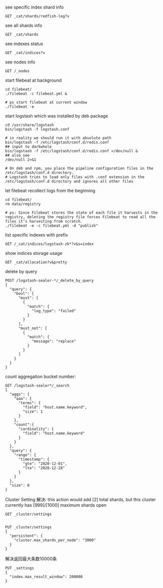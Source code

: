 see specific index shard info
```shell script
GET _cat/shards/redfish-log?v
```

see all shards info
```shell script
GET _cat/shards
```

see indexes status
```shell script
GET _cat/indices?v
```

see nodes info 
```shell script
GET /_nodes
```

start filebeat at background
```shell script
cd filebeat/
./filebeat -c filebeat.yml &

# ps start filebeat at current window
./filebeat -e
```

start logstash which was installed by deb package
```shell script
cd /usr/share/logstash
bin/logstash -f logstash.conf

# in reality we should run it with absolute path
bin/logstash -f /etc/logstash/conf.d/redis.conf
## input to darkwhole 
bin/logstash -f /etc/logstash/conf.d/redis.conf >/dev/null &
## also see
/dev/null 2>&1

# On deb and rpm, you place the pipeline configuration files in the /etc/logstash/conf.d directory. 
# Logstash tries to load only files with .conf extension in the /etc/logstash/conf.d directory and ignores all other files
```  
let filebeat recollect logs from the beginning 
```shell script
cd filebeat/
rm data/registry

# ps: Since Filebeat stores the state of each file it harvests in the registry, deleting the registry file forces Filebeat to read all the files it’s harvesting from scratch.
./filebeat -e -c filebeat.yml -d "publish"
```
list specific indexes with prefix
```shell script
GET /_cat/indices/logstash-zk*?v&s=index
```
show indices storage usage
```shell script
GET _cat/allocation?v&pretty
```
delete by query
```shell script
POST /logstash-sealer-*/_delete_by_query
{
  "query": {
    "bool": {
      "must": [
        {
          "match": {
            "log_type": "failed"
          }
        }
      ],
      "must_not": [
        {
          "match": {
            "message": "replace"
          }
        }
      ]
    }
  }
}
```

count aggregation bucket number:
```shell
GET /logstash-sealer*/_search
{
  "aggs": {
    "aaa": {
      "terms": {
        "field": "host.name.keyword",
        "size": 1
      }
    },
    "count":{
      "cardinality": {
        "field": "host.name.keyword"
      }
    }
  },
  "query": {
    "range": {
      "timestamp": {
        "gte": "2020-12-01",
        "lte": "2020-12-28"
      }
    }
  }, 
  "size": 0
}
```

Cluster Setting
解决:
this action would add [2] total shards, but this cluster currently has [999]/[1000] maximum shards open
```shell script
GET _cluster/settings


PUT _cluster/settings
{
  "persistent": {
    "cluster.max_shards_per_node": "3000"
  }
}
```
解决返回最大条数10000条
```shell
PUT _settings
{
  "index.max_result_window": 200000
}
```
